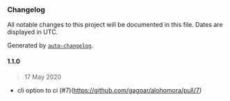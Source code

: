 ### Changelog

All notable changes to this project will be documented in this file. Dates are displayed in UTC.

Generated by [`auto-changelog`](https://github.com/CookPete/auto-changelog).

#### 1.1.0

> 17 May 2020

- cli option to ci (#7)(https://github.com/gagoar/alohomora/pull/7)
